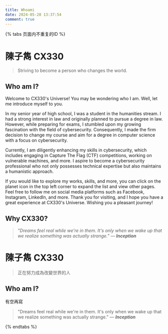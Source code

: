 ```yaml
---
title: Whoami
date: 2024-05-28 13:37:54
comment: true
---
```

{% tabs 页面内不重复的ID %}

<!--tab English -->
# 陳子雋 CX330
> Striving to become a person who changes the world.

## Who am I?
Welcome to CX330's Universe! You may be wondering who I am. Well, let me introduce myself to you.

In my senior year of high school, I was a student in the humanities stream. I had a strong interest in law and originally planned to pursue a degree in law. However, while preparing for exams, I stumbled upon my growing fascination with the field of cybersecurity. Consequently, I made the firm decision to change my course and aim for a degree in computer science with a focus on cybersecurity.

Currently, I am diligently enhancing my skills in cybersecurity, which includes engaging in Capture The Flag (CTF) competitions, working on vulnerable machines, and more. I aspire to become a cybersecurity professional who not only possesses technical expertise but also maintains a humanistic approach.

If you would like to explore my works, skills, and more, you can click on the planet icon in the top left corner to expand the list and view other pages. Feel free to follow me on social media platforms such as Facebook, Instagram, LinkedIn, and more. Thank you for visiting, and I hope you have a great experience at CX330's Universe. Wishing you a pleasant journey!

## Why CX330?

> *"Dreams feel real while we're in them. It's only when we wake up that we realize something was actually strange." — **Inception***
<!-- endtab -->

<!-- tab 中文 -->
# 陳子雋 CX330
> 正在努力成為改變世界的人

## Who am I?
有空再寫 

> "Dreams feel real while we're in them. It's only when we wake up that we realize something was actually strange." — ***Inception***
<!-- endtab -->

{% endtabs %}